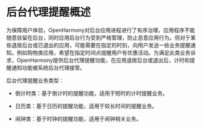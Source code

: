 # 后台代理提醒概述


为保障用户体验，OpenHarmony对后台应用进程进行了有序治理，应用程序不能随意驻留在后台，同时应用后台行为受到严格管理，防止恶意应用行为。但对于某些退居后台或已退出的应用，可能需要在指定的时刻，向用户发送一些业务提醒通知。例如购物类应用，希望在指定时间点提醒用户有优惠活动。为满足此类业务诉求，OpenHarmony提供后台代理提醒功能，在应用退居后台或退出后，计时和提醒通知功能被系统后台代理接管。


后台代理提醒业务类型：


- 倒计时类：基于倒计时的提醒功能，适用于短时的计时提醒业务。

- 日历类：基于日历的提醒功能，适用于较长时间的提醒业务。

- 闹钟类：基于时钟的提醒功能，适用于闹钟相关业务。
